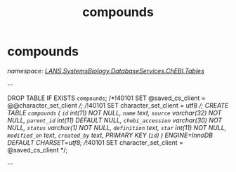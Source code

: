 ﻿---
title: compounds
---

# compounds
_namespace: [LANS.SystemsBiology.DatabaseServices.ChEBI.Tables](N-LANS.SystemsBiology.DatabaseServices.ChEBI.Tables.html)_

--
 
 DROP TABLE IF EXISTS `compounds`;
 /*!40101 SET @saved_cs_client = @@character_set_client */;
 /*!40101 SET character_set_client = utf8 */;
 CREATE TABLE `compounds` (
 `id` int(11) NOT NULL,
 `name` text,
 `source` varchar(32) NOT NULL,
 `parent_id` int(11) DEFAULT NULL,
 `chebi_accession` varchar(30) NOT NULL,
 `status` varchar(1) NOT NULL,
 `definition` text,
 `star` int(11) NOT NULL,
 `modified_on` text,
 `created_by` text,
 PRIMARY KEY (`id`)
 ) ENGINE=InnoDB DEFAULT CHARSET=utf8;
 /*!40101 SET character_set_client = @saved_cs_client */;
 
 --




